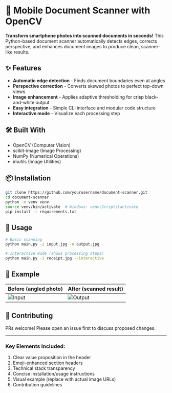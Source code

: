 # 📄 Mobile Document Scanner with OpenCV

**Transform smartphone photos into scanned documents in seconds!** This Python-based document scanner automatically detects edges, corrects perspective, and enhances document images to produce clean, scanner-like results.

## ✨ Features

- **Automatic edge detection** - Finds document boundaries even at angles
- **Perspective correction** - Converts skewed photos to perfect top-down views
- **Image enhancement** - Applies adaptive thresholding for crisp black-and-white output
- **Easy integration** - Simple CLI interface and modular code structure
- **Interactive mode** - Visualize each processing step

## 🛠️ Built With

- OpenCV (Computer Vision)
- scikit-image (Image Processing)
- NumPy (Numerical Operations)
- imutils (Image Utilities)

## 📦 Installation

```bash
git clone https://github.com/yourusername/document-scanner.git
cd document-scanner
python -m venv venv
source venv/bin/activate  # Windows: venv\Scripts\activate
pip install -r requirements.txt
```

## 🚀 Usage

```bash
# Basic scanning
python main.py -i input.jpg -o output.jpg

# Interactive mode (shows processing steps)
python main.py -i receipt.jpg --interactive
```

## 📸 Example

**Before** (angled photo) | **After** (scanned result)
---|---
![Input]("Pmyfile.jpg") | ![Output]("myfile_scanned.jpg")

## 🤝 Contributing

PRs welcome! Please open an issue first to discuss proposed changes.

---

### Key Elements Included:
1. Clear value proposition in the header
2. Emoji-enhanced section headers
3. Technical stack transparency
4. Concise installation/usage instructions
5. Visual example (replace with actual image URLs)
6. Contribution guidelines
